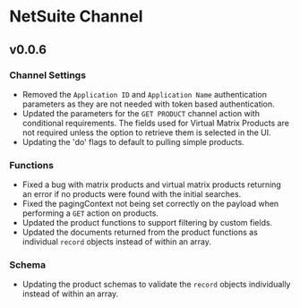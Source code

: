 # NetSuite Channel
## v0.0.6

### Channel Settings
- Removed the `Application ID` and `Application Name` authentication parameters as they are not needed with token based authentication.
- Updated the parameters for the `GET PRODUCT` channel action with conditional requirements. The fields used for Virtual Matrix Products are not required unless the option to retrieve them is selected in the UI.
- Updating the 'do' flags to default to pulling simple products.

### Functions
- Fixed a bug with matrix products and virtual matrix products returning an error if no products were found with the initial searches.
- Fixed the pagingContext not being set correctly on the payload when performing a `GET` action on products.
- Updated the product functions to support filtering by custom fields.
- Updated the documents returned from the product functions as individual `record` objects instead of within an array.

### Schema
- Updating the product schemas to validate the `record` objects individually instead of within an array.

